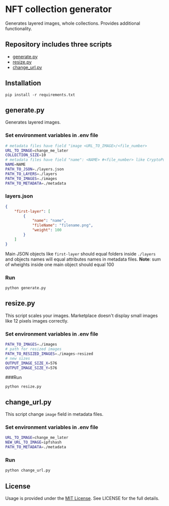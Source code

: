 # NFT collection generator
Generates layered images, whole collections. Provides additional functionality.
## Repository includes three scripts
- [generate.py](#generate.py "generatepy")
- [resize.py](#resize.py "resizepy")
- [change_url.py](#change_url.py "change_urlpy")

## Installation
```
pip install -r requirements.txt
```
## generate.py
Generates layered images.
### Set environment variables in .env file
```bash
# metadata files have field "image <URL_TO_IMAGE>/<file_number>
URL_TO_IMAGE=change_me_later
COLLECTION_SIZE=10
# metadata files have field "name": <NAME> #<file_number> like CryptoPunk #10
NAME=NAME
PATH_TO_JSON=./layers.json
PATH_TO_LAYERS=./layers
PATH_TO_IMAGES=./images
PATH_TO_METADATA=./metadata
```
### layers.json
```json
{
    "first-layer": [
        {
            "name": "name",
            "fileName": "filename.png",
            "weight": 100
		}
    ]
}
```
Main JSON objects like `first-layer` should equal folders inside `./layers` and objects names will equal attributes names in metadata files.
**Note**:  sum of wheights inside one main object should equal 100

### Run
```
python generate.py
```

## resize.py
This script scales your images. Marketplace doesn't display small images like 12 pixels images correctly.
### Set environment variables in .env file
```bash
PATH_TO_IMAGES=./images
# path for resized images
PATH_TO_RESIZED_IMAGES=./images-resized
# new sizes
OUTPUT_IMAGE_SIZE_X=576
OUTPUT_IMAGE_SIZE_Y=576
```
###Run
```
python resize.py
```
## change_url.py
This script change `image` field in metadata files.
### Set environment variables in .env file
```bash
URL_TO_IMAGE=change_me_later
NEW_URL_TO_IMAGE=ipfshash
PATH_TO_METADATA=./metadata
```
### Run
```bash
python change_url.py
```
## License

Usage is provided under the [MIT License](opensource.org/licenses/mit-license.php). See LICENSE for the full details.